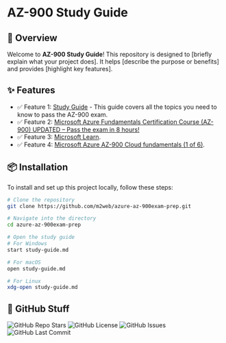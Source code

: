 # AZ-900 Study Guide

## 🚀 Overview

Welcome to **AZ-900 Study Guide**! This repository is designed to [briefly explain what your project does]. It helps [describe the purpose or benefits] and provides [highlight key features].

## ✨ Features

- ✅ Feature 1: [Study Guide](study-guide.md) - This guide covers all the topics you need to know to pass the AZ-900 exam.
- ✅ Feature 2: [Microsoft Azure Fundamentals Certification Course (AZ-900) UPDATED – Pass the exam in 8 hours!](https://www.youtube.com/watch?v=5abffC-K40c&t=72s)
- ✅ Feature 3: [Microsoft Learn](https://learn.microsoft.com/en-us/credentials/certifications/resources/study-guides/az-900).
- ✅ Feature 4: [Microsoft Azure AZ-900 Cloud fundamentals (1 of 6)](https://learn.microsoft.com/en-us/shows/on-demand-instructor-led-training-series/az-900-module-1).

## 📦 Installation

To install and set up this project locally, follow these steps:

```sh
# Clone the repository
git clone https://github.com/m2web/azure-az-900exam-prep.git

# Navigate into the directory
cd azure-az-900exam-prep

# Open the study guide
# For Windows
start study-guide.md

# For macOS
open study-guide.md

# For Linux
xdg-open study-guide.md
```

## 🐙 GitHub Stuff
![GitHub Repo Stars](https://img.shields.io/github/stars/m2web/azure-az-900exam-prep)
![GitHub License](https://img.shields.io/github/license/m2web/azure-az-900exam-prep)
![GitHub Issues](https://img.shields.io/github/issues/m2web/azure-az-900exam-prep)
![GitHub Last Commit](https://img.shields.io/github/last-commit/m2web/azure-az-900exam-prep)